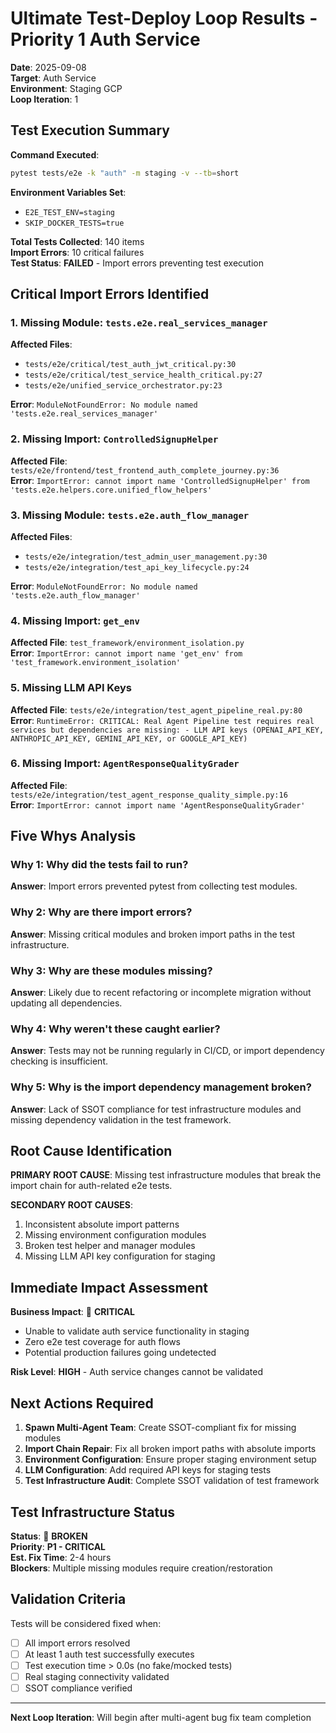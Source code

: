 # Ultimate Test-Deploy Loop Results - Priority 1 Auth Service
**Date**: 2025-09-08  
**Target**: Auth Service  
**Environment**: Staging GCP  
**Loop Iteration**: 1  

## Test Execution Summary

**Command Executed**: 
```bash
pytest tests/e2e -k "auth" -m staging -v --tb=short
```

**Environment Variables Set**:
- `E2E_TEST_ENV=staging`
- `SKIP_DOCKER_TESTS=true`

**Total Tests Collected**: 140 items  
**Import Errors**: 10 critical failures  
**Test Status**: **FAILED** - Import errors preventing test execution  

## Critical Import Errors Identified

### 1. Missing Module: `tests.e2e.real_services_manager`
**Affected Files**:
- `tests/e2e/critical/test_auth_jwt_critical.py:30`
- `tests/e2e/critical/test_service_health_critical.py:27`
- `tests/e2e/unified_service_orchestrator.py:23`

**Error**: `ModuleNotFoundError: No module named 'tests.e2e.real_services_manager'`

### 2. Missing Import: `ControlledSignupHelper`
**Affected File**: `tests/e2e/frontend/test_frontend_auth_complete_journey.py:36`  
**Error**: `ImportError: cannot import name 'ControlledSignupHelper' from 'tests.e2e.helpers.core.unified_flow_helpers'`

### 3. Missing Module: `tests.e2e.auth_flow_manager`
**Affected Files**:
- `tests/e2e/integration/test_admin_user_management.py:30`
- `tests/e2e/integration/test_api_key_lifecycle.py:24`

**Error**: `ModuleNotFoundError: No module named 'tests.e2e.auth_flow_manager'`

### 4. Missing Import: `get_env`
**Affected File**: `test_framework/environment_isolation.py`  
**Error**: `ImportError: cannot import name 'get_env' from 'test_framework.environment_isolation'`

### 5. Missing LLM API Keys
**Affected File**: `tests/e2e/integration/test_agent_pipeline_real.py:80`  
**Error**: `RuntimeError: CRITICAL: Real Agent Pipeline test requires real services but dependencies are missing: - LLM API keys (OPENAI_API_KEY, ANTHROPIC_API_KEY, GEMINI_API_KEY, or GOOGLE_API_KEY)`

### 6. Missing Import: `AgentResponseQualityGrader`
**Affected File**: `tests/e2e/integration/test_agent_response_quality_simple.py:16`  
**Error**: `ImportError: cannot import name 'AgentResponseQualityGrader'`

## Five Whys Analysis

### Why 1: Why did the tests fail to run?
**Answer**: Import errors prevented pytest from collecting test modules.

### Why 2: Why are there import errors?
**Answer**: Missing critical modules and broken import paths in the test infrastructure.

### Why 3: Why are these modules missing?
**Answer**: Likely due to recent refactoring or incomplete migration without updating all dependencies.

### Why 4: Why weren't these caught earlier?
**Answer**: Tests may not be running regularly in CI/CD, or import dependency checking is insufficient.

### Why 5: Why is the import dependency management broken?
**Answer**: Lack of SSOT compliance for test infrastructure modules and missing dependency validation in the test framework.

## Root Cause Identification

**PRIMARY ROOT CAUSE**: Missing test infrastructure modules that break the import chain for auth-related e2e tests.

**SECONDARY ROOT CAUSES**:
1. Inconsistent absolute import patterns
2. Missing environment configuration modules
3. Broken test helper and manager modules
4. Missing LLM API key configuration for staging

## Immediate Impact Assessment

**Business Impact**: 🔴 **CRITICAL**  
- Unable to validate auth service functionality in staging
- Zero e2e test coverage for auth flows
- Potential production failures going undetected

**Risk Level**: **HIGH** - Auth service changes cannot be validated

## Next Actions Required

1. **Spawn Multi-Agent Team**: Create SSOT-compliant fix for missing modules
2. **Import Chain Repair**: Fix all broken import paths with absolute imports
3. **Environment Configuration**: Ensure proper staging environment setup
4. **LLM Configuration**: Add required API keys for staging tests
5. **Test Infrastructure Audit**: Complete SSOT validation of test framework

## Test Infrastructure Status

**Status**: 🔴 **BROKEN**  
**Priority**: **P1 - CRITICAL**  
**Est. Fix Time**: 2-4 hours  
**Blockers**: Multiple missing modules require creation/restoration

## Validation Criteria

Tests will be considered fixed when:
- [ ] All import errors resolved
- [ ] At least 1 auth test successfully executes
- [ ] Test execution time > 0.0s (no fake/mocked tests)
- [ ] Real staging connectivity validated
- [ ] SSOT compliance verified

---

**Next Loop Iteration**: Will begin after multi-agent bug fix team completion
